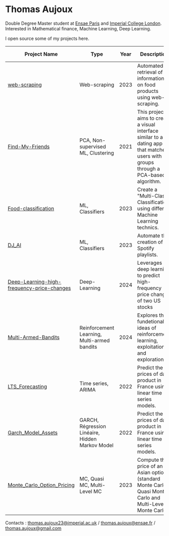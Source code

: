 # Thomas Aujoux

Double Degree Master student at [Ensae Paris](https://www.ensae.fr/en/) and [Imperial College London](https://www.imperial.ac.uk/study/courses/postgraduate-taught/mathematics-finance/). Interested in Mathematical finance, Machine Learning, Deep Learning. 

I open source some of my projects here. 

| Project Name | Type      | Year | Description                                  | Programming Language |
|--------------|-----------|------|----------------------------------------------|--------------|
| [web-scraping](https://github.com/Thomasaujoux/web-scraping)       | Web-scraping   | 2023 | Automated retrieval of information on food products using web-scraping. | Python |
| [Find-My-Friends](https://github.com/Thomasaujoux/Find-My-Friends)     | PCA, Non-supervised ML, Clustering   | 2021 | This project aims to create a visual interface similar to a dating app that matches users with groups through a PCA-based algorithm.       | Python |
| [Food-classification](https://github.com/Thomasaujoux/food-classification)       | ML, Classifiers   | 2023 | Create a "Multi-Class Classification" using different Machine Learning technics. | Python |
| [DJ_AI](https://github.com/Thomasaujoux/DJ_AI)       | ML, Classifiers   | 2023 | Automate the creation of Spotify playlists. | Python |
| [Deep-Learning-high-frequency-price-changes](https://github.com/Thomasaujoux/Deep-Learning-high-frequency-price-changes)      | Deep-Learning | 2024 | Leverages deep learning to predict high-frequency price changes of two US stocks | Python |
| [Multi-Armed-Bandits](https://github.com/Thomasaujoux/Multi-Armed-Bandits) | Reinforcement Learning, Multi-armed bandits | 2024| Explores the fundetional ideas of reinforcement learning, exploitation and exploration | Python |
| [LTS_Forecasting](https://github.com/Thomasaujoux/LTS_Forecasting) | Time series, ARIMA | 2022| Predict the prices of dairy product in France using linear time series models. | R |
| [Garch_Model_Assets](https://github.com/Thomasaujoux/Garch_Model_Assets) | GARCH, Régression Linéaire, Hidden Markov Model | 2022| Predict the prices of dairy product in France using linear time series models. | R |
| [Monte_Carlo_Option_Pricing](https://github.com/Thomasaujoux/Monte_Carlo_Option_Pricing) | MC, Quasi MC, Multi-Level MC | 2023| Compute the price of an Asian option (standard Monte Carlo, Quasi Monte Carlo and Multi-Level Monte Carlo).| Python |

Contacts : thomas.aujoux23@imperial.ac.uk
/ thomas.aujoux@ensae.fr
/ thomas.aujoux@gmail.com
